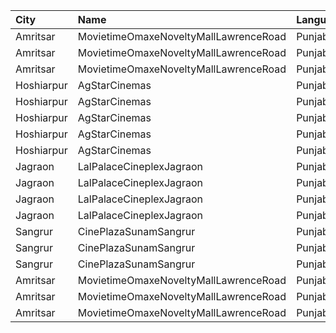 | City       | Name                                  | Language |  Time | Type         | Price | Capacity | Booked |
| :--------- | :------------------------------------ | :------- | ----: | :----------- | ----: | -------: | -----: |
| Amritsar   | MovietimeOmaxeNoveltyMallLawrenceRoad | Punjabi  | 11:00 | Silver       |  100₹ |       64 |     32 |
| Amritsar   | MovietimeOmaxeNoveltyMallLawrenceRoad | Punjabi  | 11:00 | Gold         |  100₹ |       68 |     40 |
| Amritsar   | MovietimeOmaxeNoveltyMallLawrenceRoad | Punjabi  | 11:00 | Platinum     |  100₹ |       12 |      0 |
| Hoshiarpur | AgStarCinemas                         | Punjabi  | 11:00 | VipBox       |  220₹ |      100 |      0 |
| Hoshiarpur | AgStarCinemas                         | Punjabi  | 11:00 | Platinum     |  200₹ |      100 |      0 |
| Hoshiarpur | AgStarCinemas                         | Punjabi  | 11:00 | Diamond      |  170₹ |      100 |      0 |
| Hoshiarpur | AgStarCinemas                         | Punjabi  | 11:00 | Golden       |  150₹ |      100 |      0 |
| Hoshiarpur | AgStarCinemas                         | Punjabi  | 11:00 | Silver       |  120₹ |      100 |      0 |
| Jagraon    | LalPalaceCineplexJagraon              | Punjabi  | 13:00 | BoxB1        |  200₹ |      100 |      0 |
| Jagraon    | LalPalaceCineplexJagraon              | Punjabi  | 13:00 | BoxB2        |  200₹ |      100 |      0 |
| Jagraon    | LalPalaceCineplexJagraon              | Punjabi  | 13:00 | Gold         |  110₹ |      100 |      0 |
| Jagraon    | LalPalaceCineplexJagraon              | Punjabi  | 13:00 | Silver       |  110₹ |      100 |      0 |
| Sangrur    | CinePlazaSunamSangrur                 | Punjabi  | 15:00 | SofaClass    |  280₹ |       13 |     13 |
| Sangrur    | CinePlazaSunamSangrur                 | Punjabi  | 15:00 | DiamondClass |  150₹ |      117 |    117 |
| Sangrur    | CinePlazaSunamSangrur                 | Punjabi  | 15:00 | GoldClass    |  150₹ |       33 |     33 |
| Amritsar   | MovietimeOmaxeNoveltyMallLawrenceRoad | Punjabi  | 16:30 | Silver       |  120₹ |       64 |     32 |
| Amritsar   | MovietimeOmaxeNoveltyMallLawrenceRoad | Punjabi  | 16:30 | Gold         |  120₹ |       68 |     40 |
| Amritsar   | MovietimeOmaxeNoveltyMallLawrenceRoad | Punjabi  | 16:30 | Platinum     |  120₹ |       12 |      0 |